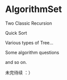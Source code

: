 AlgorithmSet
===========

Two Classic Recursion

Quick Sort

Various types of Tree...

Some algorithm questions

and so on. 

未完待续 ：）

